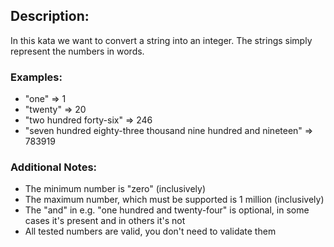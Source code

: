 ## Description:
In this kata we want to convert a string into an integer. The strings simply represent the numbers in words.

### Examples:
- "one" => 1
- "twenty" => 20
- "two hundred forty-six" => 246
- "seven hundred eighty-three thousand nine hundred and nineteen" => 783919

### Additional Notes:
- The minimum number is "zero" (inclusively)
- The maximum number, which must be supported is 1 million (inclusively)
- The "and" in e.g. "one hundred and twenty-four" is optional, in some cases it's present and in others it's not
- All tested numbers are valid, you don't need to validate them

